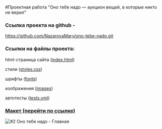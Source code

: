 #Проектная работа "Оно тебе надо — аукцион вещей, в которые никто не верил"

<h3>Ссылка проекта на github - </h3>

https://github.com/NazarovaMary/ono-tebe-nado.git

<h3>Ссылки на файлы проекта:</h3>

html-страница сайта (<a href="https://github.com/NazarovaMary/ono-tebe-nado/blob/main/index.html" target="_blank">index.html</a>)

стили (<a href="https://github.com/NazarovaMary/ono-tebe-nado/blob/main/styles/style.css" target="_blank">styles.css</a>)

шрифты (<a href="https://github.com/NazarovaMary/ono-tebe-nado/tree/main/fonts" target="_blank">fonts</a>)

изображения (<a href="https://github.com/NazarovaMary/ono-tebe-nado/tree/main/images" target="_blank">images</a>)

автотесты (<a href="https://github.com/NazarovaMary/ono-tebe-nado/blob/main/.github/workflows/tests.yml" target="_blank">tests.yml</a>)


<h3><a href="https://www.figma.com/file/unBuocGdAfnegz1sE0MknV/%232-Оно-тебе-надо?type=design&node-id=0-1&mode=design" target="_blank">Макет (перейти по ссылке)</a></h3>

![#2 Оно тебе надо - Главная](https://github.com/NazarovaMary/ono-tebe-nado/assets/145542673/4e924329-42cf-4b71-aee9-672be5a3388b)
